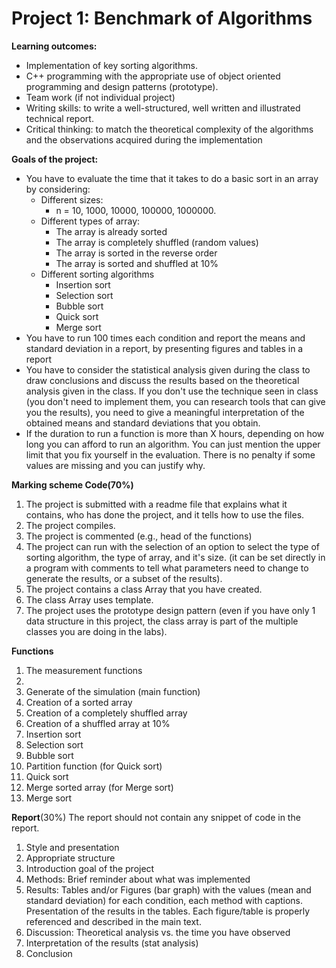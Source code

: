 <h1>Project 1: Benchmark of Algorithms</h1>

<b>Learning outcomes:</b>
- Implementation of key sorting algorithms.
- C++ programming with the appropriate use of object oriented programming and design patterns (prototype).
- Team work (if not individual project)
- Writing skills: to write a well-structured, well written and illustrated technical report.
- Critical thinking: to match the theoretical complexity of the algorithms and the observations acquired during the implementation

<b>Goals of the project:</b>
- You have to evaluate the time that it takes to do a basic sort in an array by considering:
	* Different sizes:
		* n = 10, 1000, 10000, 100000, 1000000.
	* Different types of array:
		* The array is already sorted
		* The array is completely shuffled (random values)
		* The array is sorted in the reverse order
		* The array is sorted and shuffled at 10%
	* Different sorting algorithms
		* Insertion sort
		* Selection sort
		* Bubble sort
		* Quick sort
		* Merge sort
- You have to run 100 times each condition and report the means and standard deviation in a report, by presenting figures and tables in a report
- You have to consider the statistical analysis given during the class to draw conclusions and discuss the results based on the theoretical analysis given in the class. If you don't use the technique seen in class (you don't need to implement them, you can research tools that can give you the results), you need to give a meaningful interpretation of the obtained means and standard deviations that you obtain.
- If the duration to run a function is more than X hours, depending on how long you can afford to run an algorithm. You can just mention the upper limit that you fix yourself in the evaluation. There is no penalty if some values are missing and you can justify why.

<b>Marking scheme
Code(70%)</b>
	<ol>
		<li>The project is submitted with a readme file that explains what it contains, who has done the project, and it tells how to use the files.</li>
		<li>The project compiles.</li>
		<li>The project is commented (e.g., head of the functions)</li>
		<li>The project can run with the selection of an option to select the type of sorting algorithm, the type of array, and it's size. (it can be set directly in a program with comments to tell what parameters need to change to generate the results, or a subset of the results).</li>
		<li>The project contains a class Array that you have created.</li>
		<li>The class Array uses template.</li>
		<li>The project uses the prototype design pattern (even if you have only 1 data structure in this project, the class array is part of the multiple classes you are doing in the labs).</li>
	</ol>
<b>Functions</b>
	<ol>
		<li>The measurement functions<li>
		<li>Generate of the simulation (main function)</li>
		<li>Creation of a sorted array</li>
		<li>Creation of a completely shuffled array</li>
		<li>Creation of a shuffled array at 10%</li>
		<li>Insertion sort</li>
		<li>Selection sort</li>
		<li>Bubble sort</li>
		<li>Partition function (for Quick sort)</li>
		<li>Quick sort</li>
		<li> Merge sorted array (for Merge sort)</li>
		<li>Merge sort</li>
	</ol>

<b>Report</b>(30%) The report should not contain any snippet of code in the report.
	<ol>
		<li>Style and presentation</li>
		<li>Appropriate structure</li>
		<li>Introduction goal of the project</li>
		<li>Methods: Brief reminder about what was implemented</li>
		<li>Results: Tables and/or Figures (bar graph) with the values (mean and standard deviation) for each condition, each method with captions. Presentation of the results in the tables. Each figure/table is properly referenced and described in the main text.</li>
		<li>Discussion: Theoretical analysis vs. the time you have observed</li>
		<li>Interpretation of the results (stat analysis)</li>
		<li>Conclusion</li>
	</ol>